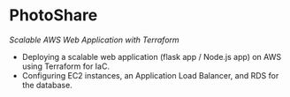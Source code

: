 # PhotoShare
*Scalable AWS Web Application with Terraform*

- Deploying a scalable web application (flask app / Node.js app) on AWS using Terraform for IaC.
- Configuring EC2 instances, an Application Load Balancer, and RDS for the database.
